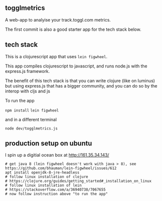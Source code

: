## togglmetrics

A web-app to analyise your track.toggl.com metrics.

The first commit is also a good starter app for the tech stack below.

## tech stack

This is a clojurescript app that uses `lein figwheel`.

This app compiles clojurescript to javascript, and runs node.js with the express.js framework.

The benefit of this tech stack is that you can write clojure (like on luminus) but using express.js that has a bigger community, and you can do so by the interop with cljs and js

To run the app

`npm install`
`lein figwheel`

and in a different terminal

`node dev/togglmetrics.js`

## production setup on ubuntu

I spin up a digitial ocean box at http://161.35.34.143/

```
# get java 8 (lein figwheel doesn't work with java > 8), see https://github.com/bhauman/lein-figwheel/issues/612
apt install openjdk-8-jre-headless
# follow linux installation of clojure
# https://clojure.org/guides/getting_started#_installation_on_linux
# follow linux installation of lein
# https://stackoverflow.com/a/36940738/7067655
# now follow instruction above "to run the app"
```
